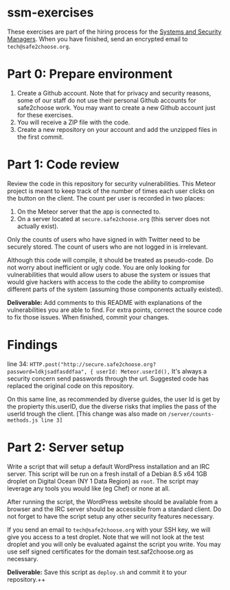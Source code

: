 # ssm-exercises

These exercises are part of the hiring process for the [Systems and Security Managers](www.safe2choose.org/job-opportunities). When you have finished, send an encrypted email to `tech@safe2choose.org`.

Part 0: Prepare environment
===========================
1. Create a Github account. Note that for privacy and security reasons, some of our staff do not use their personal Github accounts for safe2choose work. You may want to create a new Github account just for these exercises.
2. You will receive a ZIP file with the code.
3. Create a new repository on your account and add the unzipped files in the first commit.

Part 1: Code review
===================
Review the code in this repository for  security vulnerabilities.
This Meteor project is meant to keep track of the number of times each user clicks on the button on the client. The count per user is recorded in two places:
1. On the Meteor server that the app is connected to.
2. On a server located at `secure.safe2choose.org` (this server does not actually exist).

Only the counts of users who have signed in with Twitter need to be securely stored. The count of users who are not logged in is irrelevant.

Although this code will compile, it should be treated as pseudo-code.
Do not worry about inefficient or ugly code. You are only looking for vulnerabilities that would allow users to abuse the system or issues that would give hackers with access to the code the ability to compromise different parts of the system (assuming those components actually existed).

**Deliverable:** Add comments to this README with explanations of the vulnerabilities you are able to find. For extra points, correct the source code to fix those issues. When finished, commit your changes.

Findings
========
line 34: `HTTP.post("http://secure.safe2choose.org?password=ldkjsadfasddfaa", { userId: Meteor.userId(),`
It's always a security concern send passwords through the url. Suggested code has replaced the original code on this repository.

On this same line, as recommended by diverse guides, the user Id is get by the propierty this.userID, due the diverse risks that implies the pass of the userId trough the client. [This change was also made on `/server/counts-methods.js
 line 3]`


Part 2: Server setup
====================
Write a script that will setup a default WordPress installation and an IRC server. This script will be run on a fresh install of a Debian 8.5 x64 1GB droplet on Digital Ocean (NY 1 Data Region) as `root`. The script may leverage any tools you would like (eg Chef) or none at all.

After running the script, the WordPress website should be available from a browser and the IRC server should be accessible from a standard client. Do not forget to have the script setup any other security features necessary.

If you send an email to `tech@safe2choose.org` with your SSH key, we will give you access to a test droplet. Note that we will not look at the test droplet and you will only be evaluated against the script you write. You may use self signed certificates for the domain test.saf2choose.org as necessary.

**Deliverable:** Save this script as `deploy.sh` and commit it to your repository.++
